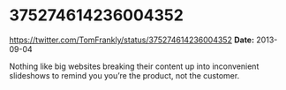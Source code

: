 # 375274614236004352
https://twitter.com/TomFrankly/status/375274614236004352
**Date:** 2013-09-04

Nothing like big websites breaking their content up into inconvenient slideshows to remind you you’re the product, not the customer.

